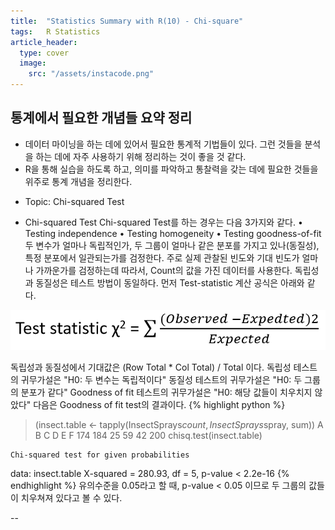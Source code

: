 ```yaml
---
title:  "Statistics Summary with R(10) - Chi-square"
tags:	R Statistics
article_header:
  type: cover
  image:
    src: "/assets/instacode.png"
---
```



## 통계에서 필요한 개념들 요약 정리
+   데이터 마이닝을 하는 데에 있어서 필요한 통계적 기법들이 있다. 그런 것들을 분석을 하는 데에 자주 사용하기 위해 정리하는 것이 좋을 것 같다.
+	R을 통해 실습을 하도록 하고, 의미를 파악하고 통찰력을 갖는 데에 필요한 것들을 위주로 통계 개념을 정리한다.

- Topic: Chi-squared Test

+	Chi-squared Test
Chi-squared Test를 하는 경우는 다음 3가지와 같다.
• Testing independence • Testing homogeneity • Testing goodness-of-fit
두 변수가 얼마나 독립적인가, 두 그룹이 얼마나 같은 분포를 가지고 있나(동질성), 특정 분포에서 일관되는가를 검정한다.
주로 실제 관찰된 빈도와 기대 빈도가 얼마나 가까운가를 검정하는데 따라서, Count의 값을 가진 데이터를 사용한다.
독립성과 동질성은 테스트 방법이 동일하다.
먼저 Test-statistic 계산 공식은 아래와 같다.

![Screenshot Chi-squared-test](https://raw.githubusercontent.com/yangyangii/yangyangii.github.io/master/assets/_posts/Chi-squared-test.PNG  "Screenshot Chi-squared-test")


독립성과 동질성에서 기대값은 (Row Total * Col Total) / Total 이다.
독립성 테스트의 귀무가설은 "H0: 두 변수는 독립적이다"
동질성 테스트의 귀무가설은 "H0: 두 그룹의 분포가 같다"
Goodness of fit 테스트의 귀무가설은 "H0: 해당 값들이 치우치지 않았다"
다음은 Goodness of fit test의 결과이다.
{% highlight python %}
> (insect.table <- tapply(InsectSprays$count, InsectSprays$spray, sum))
  A   B   C   D   E   F 
174 184  25  59  42 200 
> chisq.test(insect.table)

	Chi-squared test for given probabilities

data:  insect.table
X-squared = 280.93, df = 5, p-value < 2.2e-16
{% endhighlight %}
유의수준을 0.05라고 할 때, p-value < 0.05 이므로 두 그룹의 값들이 치우쳐져 있다고 볼 수 있다.


--